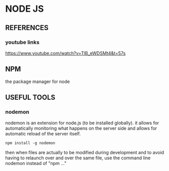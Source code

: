 # NODE JS

## REFERENCES

### youtube links
https://www.youtube.com/watch?v=TlB_eWDSMt4&t=57s


## NPM
the package manager for node

## USEFUL TOOLS

### nodemon
nodemon is an extension for node.js (to be installed globally). it allows for automatically monitoring what happens on the server side and allows for automatic reload of the server itself.
````
npm install -g nodemon
````
then when files are actually to be modified during development and to avoid having to relaunch over and over the same file, use the command line nodemon instead of "npm ..."